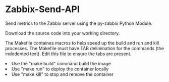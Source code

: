 # Zabbix-Send-API
Send metrics to the Zabbix server using the py-zabbix Python Module.


Download the source code into your working directory.

The Makefile containes macros to help speed up the build and run and kill processes. The Makefile must have TAB delimination for the commands (the indedented text). Edit this file to ensure the tabs are present.

<li>Use the "make build" command build the image</li>
<li>Use "make run" to deploy the container locally</li>
<li>Use "make kill" to stop and remove the container</li>
